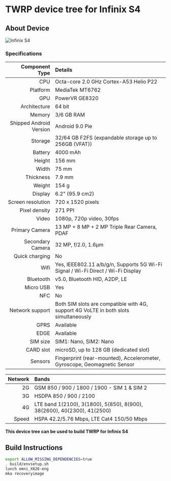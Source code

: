 # TWRP device tree for Infinix S4

## About Device

![Infinix S4](https://cdn2.gsmarena.com/vv/pics/infinix/infinix-hot-s4-1.jpg)

### Specifications

Component Type | Details
-------:|:-------------------------
CPU     | Octa-core 2.0 GHz Cortex-A53 Helio P22
Platform | MediaTek MT6762
GPU     | PowerVR GE8320
Architecture | 64 bit
Memory  | 3/6 GB RAM
Shipped Android Version | 	Android 9.0 Pie
Storage | 32/64 GB F2FS (expandable storage up to 256GB (VFAT))
Battery | 4000 mAh
Height | 156 mm
Width | 75 mm
Thickness | 7.9 mm
Weight | 154 g
Display | 6.2" (95.9 cm2)
Screen resolution | 720 x 1520 pixels
Pixel density | 271 PPI
Video | 1080p, 720p video, 30fps
Primary Camera | 13 MP + 8 MP + 2 MP Triple Rear Camera, PDAF
Secondary Camera | 32 MP, f/2.0, 1.6µm
Quick charging | No
Wifi | Yes, IEEE802.11 a/b/g/n, Supports 5G Wi-Fi Signal / Wi-Fi Direct / Wi-Fi Display
Bluetooth | v5.0, Bluetooth HID, A2DP, LE
Micro USB | Yes
NFC | No
Network support | Both SIM slots are compatible with 4G, support 4G VoLTE in both slots simultaneously
GPRS | Available
EDGE | Available
SIM size | SIM1: Nano, SIM2: Nano
CARD slot |	microSD, up to 128 GB (dedicated slot)
Sensors | Fingerprint (rear-mounted), Accelerometer, Gyroscope, Geomagnetic Sensor

Network | Bands
-------:|:-------------------------
2G | GSM 850 / 900 / 1800 / 1900 - SIM 1 & SIM 2
3G | HSDPA 850 / 900 / 2100
4G | LTE band 1(2100), 3(1800), 5(850), 8(900), 38(2600), 40(2300), 41(2500)
Speed | HSPA 42.2/5.76 Mbps, LTE Cat4 150/50 Mbps

**This device tree can be used to build TWRP for Infinix S4**


## Build Instructions
```sh
export ALLOW_MISSING_DEPENDENCIES=true
. build/envsetup.sh
lunch omni_X626-eng
mka recoveryimage
```

